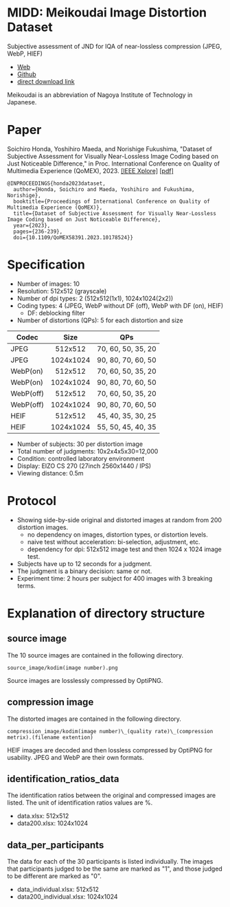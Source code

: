 # MIDD: Meikoudai Image Distortion Dataset
Subjective assessment of JND for IQA of near-lossless compression (JPEG, WebP, HIEF)

* [Web](https://norishigefukushima.github.io/iqanearlossless/)
* [Github](https://github.com/norishigefukushima/iqanearlossless)
* [direct download link](./MIDD.zip)

Meikoudai is an abbreviation of Nagoya Institute of Technology in Japanese.

# Paper
Soichiro Honda, Yoshihiro Maeda, and Norishige Fukushima,
"Dataset of Subjective Assessment for Visually Near-Lossless Image Coding based on Just Noticeable Difference,"
in Proc. International Conference on Quality of Multimedia Experience (QoMEX), 2023.
[[IEEE Xplore]](https://ieeexplore.ieee.org/document/10178524)
[[pdf]](https://fukushima.web.nitech.ac.jp/paper/2023_qomex_honda.pdf)

```
@INPROCEEDINGS{honda2023dataset,
  author={Honda, Soichiro and Maeda, Yoshihiro and Fukushima, Norishige},
  booktitle={Proceedings of International Conference on Quality of Multimedia Experience (QoMEX)}, 
  title={Dataset of Subjective Assessment for Visually Near-Lossless Image Coding based on Just Noticeable Difference}, 
  year={2023},
  pages={236-239},
  doi={10.1109/QoMEX58391.2023.10178524}}
```

# Specification
* Number of images: 10
* Resolution: 512x512 (grayscale)
* Number of dpi types: 2 (512x512(1x1), 1024x1024(2x2))
* Coding types: 4 (JPEG, WebP without DF (off), WebP with DF (on), HEIF)
	* DF: deblocking filter
* Number of distortions (QPs): 5 for each distortion and size
  
|Codec    |Size     |QPs                |
|---------|:-------:|-------------------|  
|JPEG     |  512x512| 70, 60, 50, 35, 20|
|JPEG     |1024x1024| 90, 80, 70, 60, 50|
|WebP(on) |  512x512| 70, 60, 50, 35, 20|
|WebP(on) |1024x1024| 90, 80, 70, 60, 50|
|WebP(off)|  512x512| 70, 60, 50, 35, 20|
|WebP(off)|1024x1024| 90, 80, 70, 60, 50|
|HEIF     |  512x512| 45, 40, 35, 30, 25|
|HEIF     |1024x1024| 55, 50, 45, 40, 35|

* Number of subjects: 30 per distortion image
* Total number of judgments: 10x2x4x5x30=12,000
* Condition: controlled laboratory environment
* Display: EIZO CS 270 (27inch  2560x1440 / IPS)
* Viewing distance: 0.5m

# Protocol
* Showing side-by-side original and distorted images at random from 200 distortion images.
	* no dependency on images, distortion types, or distortion levels.
	* naive test without acceleration: bi-selection, adjustment, etc.
	* dependency for dpi: 512x512 image test and then 1024 x 1024 image test.
* Subjects have up to 12 seconds for a judgment.
* The judgment is a binary decision: same or not.
* Experiment time: 2 hours per subject for 400 images with 3 breaking terms.

# Explanation of directory structure
## source image
The 10 source images are contained in the following directory.
```
source_image/kodim(image number).png
```
Source images are losslessly compressed by OptiPNG.

## compression image
The distorted images are contained in the following directory.
```
compression_image/kodim(image number)\_(quality rate)\_(compression metrix).(filename extention)
```

HEIF images are decoded and then lossless compressed by OptiPNG for usability.
JPEG and WebP are their own formats.

## identification\_ratios\_data
The identification ratios between the original and compressed images are listed.
The unit of identification ratios values are %.

* data.xlsx: 512x512
* data200.xlsx: 1024x1024

## data\_per\_participants
The data for each of the 30 participants is listed individually.
The images that participants judged to be the same are marked as "1", and those judged to be different are marked as "0".

* data\_individual.xlsx: 512x512
* data200\_individual.xlsx: 1024x1024
